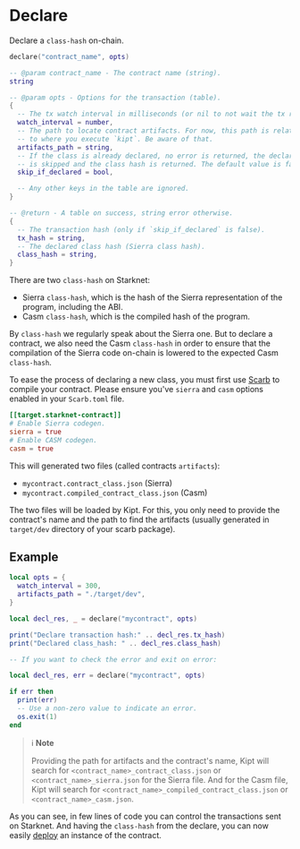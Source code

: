 # Declare

Declare a `class-hash` on-chain.

```lua
declare("contract_name", opts)

-- @param contract_name - The contract name (string).
string

-- @param opts - Options for the transaction (table).
{
  -- The tx watch interval in milliseconds (or nil to not wait the tx receipt).
  watch_interval = number,
  -- The path to locate contract artifacts. For now, this path is relative
  -- to where you execute `kipt`. Be aware of that.
  artifacts_path = string,
  -- If the class is already declared, no error is returned, the declaration
  -- is skipped and the class hash is returned. The default value is false.
  skip_if_declared = bool,

  -- Any other keys in the table are ignored.
}

-- @return - A table on success, string error otherwise.
{
  -- The transaction hash (only if `skip_if_declared` is false).
  tx_hash = string,
  -- The declared class hash (Sierra class hash).
  class_hash = string,
}
```

There are two `class-hash` on Starknet:

- Sierra `class-hash`, which is the hash of the Sierra representation of the program, including the ABI.
- Casm `class-hash`, which is the compiled hash of the program.

By `class-hash` we regularly speak about the Sierra one. But to declare a contract, we also need the Casm `class-hash`
in order to ensure that the compilation of the Sierra code on-chain is lowered to the expected Casm `class-hash`.

To ease the process of declaring a new class, you must first use [Scarb](https://docs.swmansion.com/scarb/) to compile your contract.
Please ensure you've `sierra` and `casm` options enabled in your `Scarb.toml` file.

```toml
[[target.starknet-contract]]
# Enable Sierra codegen.
sierra = true
# Enable CASM codegen.
casm = true
```

This will generated two files (called contracts `artifacts`):

- `mycontract.contract_class.json` (Sierra)
- `mycontract.compiled_contract_class.json` (Casm)

The two files will be loaded by Kipt. For this, you only need to provide the contract's name and the path to find the artifacts
(usually generated in `target/dev` directory of your scarb package).

## Example

```lua
local opts = {
  watch_interval = 300,
  artifacts_path = "./target/dev",
}

local decl_res, _ = declare("mycontract", opts)

print("Declare transaction hash:" .. decl_res.tx_hash)
print("Declared class_hash: " .. decl_res.class_hash)

-- If you want to check the error and exit on error:

local decl_res, err = declare("mycontract", opts)

if err then
  print(err)
  -- Use a non-zero value to indicate an error.
  os.exit(1)
end
```

> ℹ️ **Note**
>
> Providing the path for artifacts and the contract's name, Kipt will search for `<contract_name>_contract_class.json` or `<contract_name>_sierra.json` for the Sierra file.
> And for the Casm file, Kipt will search for `<contract_name>_compiled_contract_class.json` or `<contract_name>_casm.json`.

As you can see, in few lines of code you can control the transactions sent on Starknet.
And having the `class-hash` from the declare, you can now easily [deploy](./deploy.md) an instance of the contract.

